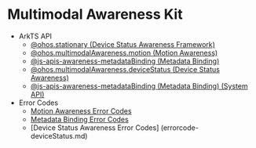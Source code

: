 # Multimodal Awareness Kit<!--multimodal-awareness-api-->

- ArkTS API<!--multimodal-awareness-arkts-->
  - [@ohos.stationary (Device Status Awareness Framework)](js-apis-stationary.md)
  - [@ohos.multimodalAwareness.motion (Motion Awareness)](js-apis-awareness-motion.md)
  - [@js-apis-awareness-metadataBinding (Metadata Binding)](js-apis-awareness-metadataBinding.md)
  - [@ohos.multimodalAwareness.deviceStatus (Device Status Awareness)](js-apis-awareness-deviceStatus.md)
  <!--Del-->
  - [@js-apis-awareness-metadataBinding (Metadata Binding) (System API)](js-apis-awareness-metadataBinding-sys.md)
  <!--DelEnd-->
- Error Codes<!--multimodal-awareness-arkts-errcode-->
  - [Motion Awareness Error Codes](errorcode-motion.md)
  - [Metadata Binding Error Codes](errorcode-metadataBinding.md)
  - [Device Status Awareness Error Codes] (errorcode-deviceStatus.md)
